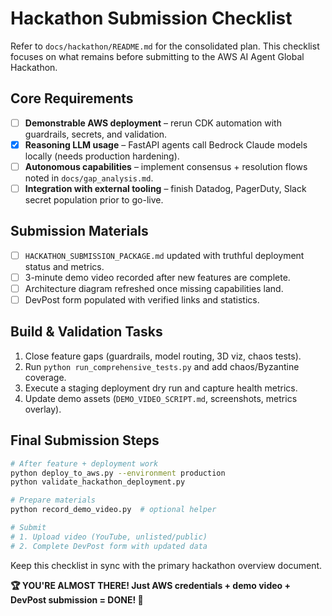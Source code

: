 # Hackathon Submission Checklist

Refer to `docs/hackathon/README.md` for the consolidated plan. This checklist focuses on what remains before submitting to the AWS AI Agent Global Hackathon.

## Core Requirements

- [ ] **Demonstrable AWS deployment** – rerun CDK automation with guardrails, secrets, and validation.
- [x] **Reasoning LLM usage** – FastAPI agents call Bedrock Claude models locally (needs production hardening).
- [ ] **Autonomous capabilities** – implement consensus + resolution flows noted in `docs/gap_analysis.md`.
- [ ] **Integration with external tooling** – finish Datadog, PagerDuty, Slack secret population prior to go-live.

## Submission Materials

- [ ] `HACKATHON_SUBMISSION_PACKAGE.md` updated with truthful deployment status and metrics.
- [ ] 3-minute demo video recorded after new features are complete.
- [ ] Architecture diagram refreshed once missing capabilities land.
- [ ] DevPost form populated with verified links and statistics.

## Build & Validation Tasks

1. Close feature gaps (guardrails, model routing, 3D viz, chaos tests).
2. Run `python run_comprehensive_tests.py` and add chaos/Byzantine coverage.
3. Execute a staging deployment dry run and capture health metrics.
4. Update demo assets (`DEMO_VIDEO_SCRIPT.md`, screenshots, metrics overlay).

## Final Submission Steps

```bash
# After feature + deployment work
python deploy_to_aws.py --environment production
python validate_hackathon_deployment.py

# Prepare materials
python record_demo_video.py  # optional helper

# Submit
# 1. Upload video (YouTube, unlisted/public)
# 2. Complete DevPost form with updated data
```

Keep this checklist in sync with the primary hackathon overview document.

**🏆 YOU'RE ALMOST THERE! Just AWS credentials + demo video + DevPost submission = DONE! 🎉**
